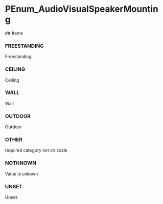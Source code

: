 # PEnum_AudioVisualSpeakerMounting

<!-- end of definition -->## Items

### FREESTANDING
Freestanding

### CEILING
Ceiling

### WALL
Wall

### OUTDOOR
Outdoor

### OTHER
required category not on scale

### NOTKNOWN
Value is unkown

### UNSET.
Unset.
